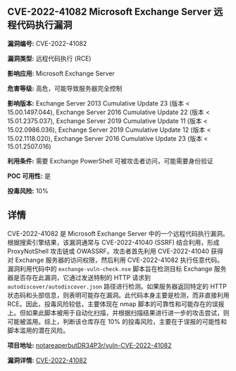 ## CVE-2022-41082 Microsoft Exchange Server 远程代码执行漏洞

**漏洞编号:** CVE-2022-41082

**漏洞类型:** 远程代码执行 (RCE)

**影响应用:** Microsoft Exchange Server

**危害等级:** 高危，可能导致服务器完全控制

**影响版本:** Exchange Server 2013 Cumulative Update 23 (版本 < 15.00.1497.044), Exchange Server 2016 Cumulative Update 22 (版本 < 15.01.2375.037), Exchange Server 2019 Cumulative Update 11 (版本 < 15.02.0986.036), Exchange Server 2019 Cumulative Update 12 (版本 < 15.02.1118.020), Exchange Server 2016 Cumulative Update 23 (版本 < 15.01.2507.016)

**利用条件:** 需要 Exchange PowerShell 可被攻击者访问，可能需要身份验证

**POC 可用性:** 是

**投毒风险:** 10%

## 详情

CVE-2022-41082 是 Microsoft Exchange Server 中的一个远程代码执行漏洞。根据搜索引擎结果，该漏洞通常与 CVE-2022-41040 (SSRF) 结合利用，形成 ProxyNotShell 攻击链或 OWASSRF。攻击者首先利用 CVE-2022-41040 获得对 Exchange 服务器的访问权限，然后利用 CVE-2022-41082 执行任意代码。漏洞利用代码中的 `exchange-vuln-check.nse` 脚本旨在检测目标 Exchange 服务器是否存在此漏洞，它通过发送特制的 HTTP 请求到 `autodiscover/autodiscover.json` 路径进行检测。如果服务器返回特定的 HTTP 状态码和头部信息，则表明可能存在漏洞。此代码本身主要是检测，而非直接利用 RCE。因此，投毒风险较低，主要体现在 nmap 脚本的可靠性和可能存在的误报上。但如果此脚本被用于自动化扫描，并根据扫描结果进行进一步的攻击尝试，则可能被滥用。综上，判断该仓库存在 10% 的投毒风险，主要在于误报的可能性和脚本滥用的潜在风险。

**项目地址:** [notareaperbutDR34P3r/vuln-CVE-2022-41082](https://github.com/notareaperbutDR34P3r/vuln-CVE-2022-41082)

**漏洞详情:** [CVE-2022-41082](https://nvd.nist.gov/vuln/detail/CVE-2022-41082)
